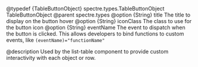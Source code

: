 @typedef {TableButtonObject} spectre.types.TableButtonObject TableButtonObject
@parent spectre.types
@option {String} title The title to display on the button hover
@option {String} iconClass The class to use for the button icon
@option {String} eventName The event to dispatch when the button is clicked. This allows developers to bind functions to custom events, like `(eventName)="functionName"`

@description
Used by the list-table component to provide custom interactivity with each object or row.
